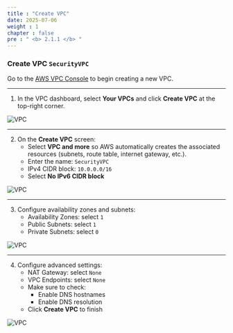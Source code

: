 ```yaml
---
title : "Create VPC"
date: 2025-07-06
weight : 1 
chapter : false
pre : " <b> 2.1.1 </b> "
---
```


### Create VPC `SecurityVPC`

Go to the [AWS VPC Console](https://console.aws.amazon.com/vpc/home) to begin creating a new VPC.

---

1. In the VPC dashboard, select **Your VPCs** and click **Create VPC** at the top-right corner.

![VPC](/images/2.prerequisite/01-createvpc.png)

---

2. On the **Create VPC** screen:
   - Select **VPC and more** so AWS automatically creates the associated resources (subnets, route table, internet gateway, etc.).
   - Enter the name: `SecurityVPC`
   - IPv4 CIDR block: `10.0.0.0/16`
   - Select **No IPv6 CIDR block**

![VPC](/images/2.prerequisite/02-createvpc.png)

---

3. Configure availability zones and subnets:
   - Availability Zones: select `1`
   - Public Subnets: select `1`
   - Private Subnets: select `0`

![VPC](/images/2.prerequisite/03-createvpc.png)

---

4. Configure advanced settings:
   - NAT Gateway: select `None`
   - VPC Endpoints: select `None`
   - Make sure to check:
     - Enable DNS hostnames
     - Enable DNS resolution
   - Click **Create VPC** to finish

![VPC](/images/2.prerequisite/04-createvpc.png)
